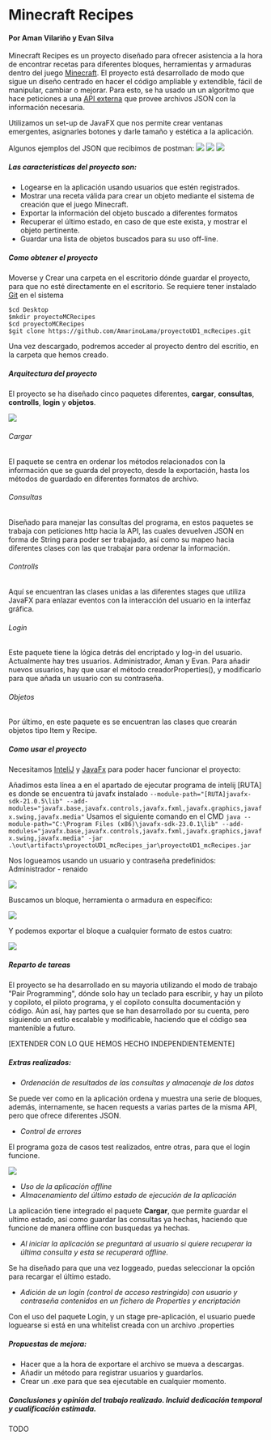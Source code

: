 # Minecraft Recipes
#### Por Aman Vilariño y Evan Silva

Minecraft Recipes es un proyecto diseñado para ofrecer asistencia a la hora de encontrar recetas para diferentes bloques, herramientas y armaduras dentro del juego [Minecraft](https://www.minecraft.net/es-es). El proyecto está desarrollado de modo que sigue un diseño  centrado en hacer el código ampliable y extendible, fácil de manipular, cambiar o mejorar. Para esto, se ha usado un un algoritmo que hace peticiones a una [API externa](https://minecraft-api.vercel.app/api/) que provee archivos JSON con la información necesaria. 

Utilizamos un set-up de JavaFX que nos permite crear ventanas emergentes, asignarles botones y darle tamaño y estética a la aplicación.

Algunos ejemplos del JSON que recibimos de postman:
<img src="capturasPostman/captura1.png">
<img src="capturasPostman/captura2.png">
<img src="capturasPostman/captura3.png">


##### Las caracteristicas del proyecto son:
- Logearse en la aplicación usando usuarios que estén registrados.
- Mostrar una receta válida para crear un objeto mediante el sistema de creación que el juego Minecraft.
- Exportar la información del objeto buscado a diferentes formatos
- Recuperar el último estado, en caso de que este exista, y mostrar el objeto pertinente.
- Guardar una lista de objetos buscados para su uso off-line.

##### Como obtener el proyecto

Moverse y Crear una carpeta en el escritorio dónde guardar el proyecto, para que no esté directamente en el escritorio. Se requiere tener instalado [Git](https://git-scm.com) en el sistema
```
$cd Desktop
$mkdir proyectoMCRecipes
$cd proyectoMCRecipes
$git clone https://github.com/AmarinoLama/proyectoUD1_mcRecipes.git
```

Una vez descargado, podremos acceder al proyecto dentro del escritio, en la carpeta que hemos creado.

##### Arquitectura del proyecto
El proyecto se ha diseñado cinco paquetes diferentes, **cargar**, **consultas**, **controlls**, **login** y **objetos**.

<img src="images/Arquitectura.png">


###### Cargar
El paquete se centra en ordenar los métodos relacionados con la información que se guarda del proyecto, desde la exportación, hasta los métodos de guardado en diferentes formatos de archivo.

###### Consultas
Diseñado para manejar las consultas del programa, en estos paquetes se trabaja con peticiones http hacia la API, las cuales devuelven JSON en forma de String para poder ser trabajado, así como su mapeo hacia diferentes clases con las que trabajar para ordenar la información.

###### Controlls
Aquí se encuentran las clases unidas a las diferentes stages que utiliza JavaFX para enlazar eventos con la interacción del usuario en la interfaz gráfica.

###### Login
Este paquete tiene la lógica detrás del encriptado y log-in del usuario. Actualmente hay tres usuarios. Administrador, Aman y Evan. Para añadir nuevos usuarios, hay que usar el método creadorProperties(), y modificarlo para que añada un usuario con su contraseña.

###### Objetos
Por último, en este paquete es se encuentran las clases que crearán objetos tipo Item y Recipe. 

##### Como usar el proyecto 
Necesitamos [InteliJ](https://www.jetbrains.com/idea/) y [JavaFx](https://gluonhq.com/products/javafx/) para poder hacer funcionar el proyecto:

Añadimos esta línea a en el apartado de ejecutar programa de intelij [RUTA] es donde se encuentra tú javafx instalado
`--module-path="[RUTA]javafx-sdk-21.0.5\lib" --add-modules="javafx.base,javafx.controls,javafx.fxml,javafx.graphics,javafx.swing,javafx.media"`
Usamos el siguiente comando en el CMD
`java --module-path="C:\Program Files (x86)\javafx-sdk-23.0.1\lib" --add-modules="javafx.base,javafx.controls,javafx.fxml,javafx.graphics,javafx.swing,javafx.media" -jar .\out\artifacts\proyectoUD1_mcRecipes_jar\proyectoUD1_mcRecipes.jar` 

Nos logueamos usando un usuario y contraseña predefinidos:
Administrador - renaido

<img src="images/Login.png">

Buscamos un bloque, herramienta o armadura en específico:

<img src="images/Search.png">

Y podemos exportar el bloque a cualquier formato de estos cuatro:

<img src="images/Exportar.png">

##### Reparto de tareas

El proyecto se ha desarrollado en su mayoria utilizando el modo de trabajo "Pair Programming", dónde solo hay un teclado para escribir, y hay un piloto y copiloto, el piloto programa, y el copiloto consulta documentación y código. Aún así, hay partes que se han desarrollado por su cuenta, pero siguiendo un estlo escalable y modificable, haciendo que el código sea mantenible a futuro. 

[EXTENDER CON LO QUE HEMOS HECHO INDEPENDIENTEMENTE]

##### Extras realizados:

- *Ordenación de resultados de las consultas y almacenaje de los datos*

 Se puede ver como en la aplicación ordena y muestra una serie de bloques, además, internamente, se hacen requests a varias partes de la misma API, pero que ofrece diferentes JSON. 
- *Control de errores*


El programa goza de casos test realizados, entre otras, para que el login funcione.

<img src="images/Tests.png">


- *Uso de la aplicación offline*
- *Almacenamiento del último estado de ejecución de la aplicación*

La aplicación tiene integrado el paquete **Cargar**, que permite guardar el ultimo estado, así como guardar las consultas ya hechas, haciendo que funcione de manera offline con busquedas ya hechas.

- *Al iniciar la aplicación se preguntará al usuario si quiere recuperar la última consulta y esta se recuperará offline.*

Se ha diseñado para que una vez loggeado, puedas seleccionar la opción para recargar el último estado.
- *Adición de un login (control de acceso restringido) con usuario y contraseña contenidos en un fichero de Properties y encriptación*

Con el uso del paquete Login, y un stage pre-aplicación, el usuario puede loguearse si está en una whitelist creada con un archivo .properties

##### Propuestas de mejora:

- Hacer que a la hora de exportare el archivo se mueva a descargas.
- Añadir un método para registrar usuarios y guardarlos.
- Crear un .exe para que sea ejecutable en cualquier momento.

##### Conclusiones y opinión del trabajo realizado. Incluid dedicación temporal y cualificación estimada.

TODO

